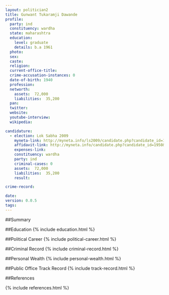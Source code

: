 ```yaml
---
layout: politician2
title: Gunwant Tukaramji Dawande
profile: 
  party: ind
  constituency: wardha
  state: maharashtra
  education: 
    level: graduate
    details: b.a 1961
  photo: 
  sex: 
  caste: 
  religion: 
  current-office-title: 
  crime-accusation-instances: 0
  date-of-birth: 1940
  profession: 
  networth: 
    assets:  72,000
    liabilities:  35,200
  pan: 
  twitter: 
  website: 
  youtube-interview: 
  wikipedia: 

candidature: 
  - election: Lok Sabha 2009
    myneta-link: http://myneta.info/ls2009/candidate.php?candidate_id=1950
    affidavit-link: http://myneta.info/candidate.php?candidate_id=1950&scan=original
    expenses-link: 
    constituency: wardha 
    party: ind
    criminal-cases: 0
    assets:  72,000
    liabilities:  35,200
    result:  

crime-record: 

date: 
version: 0.0.5
tags: 
---
```

##Summary


##Education
{% include education.html %}


##Political Career
{% include political-career.html %}


##Criminal Record
{% include criminal-record.html %}


##Personal Wealth
{% include personal-wealth.html %}


##Public Office Track Record
{% include track-record.html %}


##References


{% include references.html %}